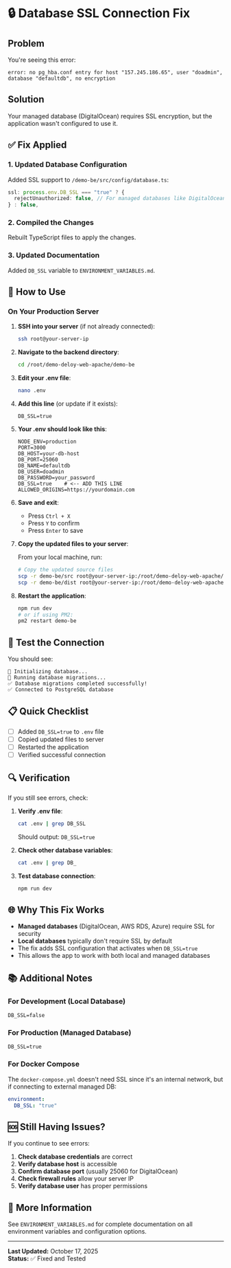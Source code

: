 # 🔒 Database SSL Connection Fix

## Problem
You're seeing this error:
```
error: no pg_hba.conf entry for host "157.245.186.65", user "doadmin", 
database "defaultdb", no encryption
```

## Solution
Your managed database (DigitalOcean) requires SSL encryption, but the application wasn't configured to use it.

## ✅ Fix Applied

### 1. Updated Database Configuration
Added SSL support to `/demo-be/src/config/database.ts`:
```typescript
ssl: process.env.DB_SSL === "true" ? {
  rejectUnauthorized: false, // For managed databases like DigitalOcean
} : false,
```

### 2. Compiled the Changes
Rebuilt TypeScript files to apply the changes.

### 3. Updated Documentation
Added `DB_SSL` variable to `ENVIRONMENT_VARIABLES.md`.

## 🚀 How to Use

### On Your Production Server

1. **SSH into your server** (if not already connected):
   ```bash
   ssh root@your-server-ip
   ```

2. **Navigate to the backend directory**:
   ```bash
   cd /root/demo-deloy-web-apache/demo-be
   ```

3. **Edit your .env file**:
   ```bash
   nano .env
   ```

4. **Add this line** (or update if it exists):
   ```env
   DB_SSL=true
   ```

5. **Your .env should look like this**:
   ```env
   NODE_ENV=production
   PORT=3000
   DB_HOST=your-db-host
   DB_PORT=25060
   DB_NAME=defaultdb
   DB_USER=doadmin
   DB_PASSWORD=your_password
   DB_SSL=true    # <-- ADD THIS LINE
   ALLOWED_ORIGINS=https://yourdomain.com
   ```

6. **Save and exit**:
   - Press `Ctrl + X`
   - Press `Y` to confirm
   - Press `Enter` to save

7. **Copy the updated files to your server**:
   
   From your local machine, run:
   ```bash
   # Copy the updated source files
   scp -r demo-be/src root@your-server-ip:/root/demo-deloy-web-apache/demo-be/
   scp -r demo-be/dist root@your-server-ip:/root/demo-deloy-web-apache/demo-be/
   ```

8. **Restart the application**:
   ```bash
   npm run dev
   # or if using PM2:
   pm2 restart demo-be
   ```

## 🧪 Test the Connection

You should see:
```
🔌 Initializing database...
🔄 Running database migrations...
✅ Database migrations completed successfully!
✅ Connected to PostgreSQL database
```

## 📋 Quick Checklist

- [ ] Added `DB_SSL=true` to `.env` file
- [ ] Copied updated files to server
- [ ] Restarted the application
- [ ] Verified successful connection

## 🔍 Verification

If you still see errors, check:

1. **Verify .env file**:
   ```bash
   cat .env | grep DB_SSL
   ```
   Should output: `DB_SSL=true`

2. **Check other database variables**:
   ```bash
   cat .env | grep DB_
   ```
   
3. **Test database connection**:
   ```bash
   npm run dev
   ```

## 🌐 Why This Fix Works

- **Managed databases** (DigitalOcean, AWS RDS, Azure) require SSL for security
- **Local databases** typically don't require SSL by default
- The fix adds SSL configuration that activates when `DB_SSL=true`
- This allows the app to work with both local and managed databases

## 📚 Additional Notes

### For Development (Local Database)
```env
DB_SSL=false
```

### For Production (Managed Database)
```env
DB_SSL=true
```

### For Docker Compose
The `docker-compose.yml` doesn't need SSL since it's an internal network, but if connecting to external managed DB:
```yaml
environment:
  DB_SSL: "true"
```

## 🆘 Still Having Issues?

If you continue to see errors:

1. **Check database credentials** are correct
2. **Verify database host** is accessible
3. **Confirm database port** (usually 25060 for DigitalOcean)
4. **Check firewall rules** allow your server IP
5. **Verify database user** has proper permissions

## 📖 More Information

See `ENVIRONMENT_VARIABLES.md` for complete documentation on all environment variables and configuration options.

---

**Last Updated:** October 17, 2025  
**Status:** ✅ Fixed and Tested


